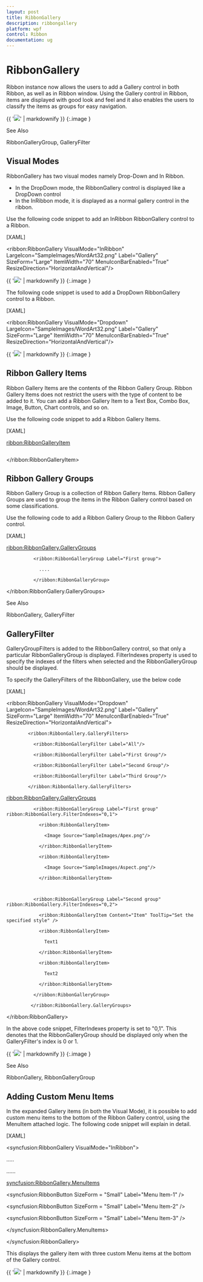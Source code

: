 ```yaml
---
layout: post
title: RibbonGallery
description: ribbongallery
platform: wpf
control: Ribbon
documentation: ug
---
```


# RibbonGallery

Ribbon instance now allows the users to add a Gallery control in both Ribbon, as well as in Ribbon window. Using the Gallery control in Ribbon, items are displayed with good look and feel and it also enables the users to classify the items as groups for easy navigation.



{{ '![](RibbonGallery_images/RibbonGallery_img1.jpeg)' | markdownify }}
{:.image }




See Also

RibbonGalleryGroup, GalleryFilter

## Visual Modes

RibbonGallery has two visual modes namely Drop-Down and In Ribbon. 

* In the DropDown mode, the RibbonGallery control is displayed like a DropDown control 
* In the InRibbon mode, it is displayed as a normal gallery control in the ribbon. 



Use the following code snippet to add an InRibbon RibbonGallery control to a Ribbon. 



[XAML]



<ribbon:RibbonGallery VisualMode="InRibbon" LargeIcon="SampleImages/WordArt32.png" Label="Gallery" SizeForm="Large" ItemWidth="70" MenuIconBarEnabled="True" ResizeDirection="HorizontalAndVertical"/>



{{ '![](RibbonGallery_images/RibbonGallery_img2.jpeg)' | markdownify }}
{:.image }




The following code snippet is used to add a DropDown RibbonGallery control to a Ribbon.



[XAML]



<ribbon:RibbonGallery VisualMode="Dropdown" LargeIcon="SampleImages/WordArt32.png" Label="Gallery" SizeForm="Large" ItemWidth="70" MenuIconBarEnabled="True" ResizeDirection="HorizontalAndVertical"/>



{{ '![](RibbonGallery_images/RibbonGallery_img3.jpeg)' | markdownify }}
{:.image }




## Ribbon Gallery Items

Ribbon Gallery Items are the contents of the Ribbon Gallery Group. Ribbon Gallery Items does not restrict the users with the type of content to be added to it. You can add a Ribbon Gallery Item to a Text Box, Combo Box, Image, Button, Chart controls, and so on. 

Use the following code snippet to add a Ribbon Gallery Items.



[XAML]



<ribbon:RibbonGalleryItem>

<Image Source="SampleImages/Apex.png"/>

</ribbon:RibbonGalleryItem>



## Ribbon Gallery Groups

Ribbon Gallery Group is a collection of Ribbon Gallery Items. Ribbon Gallery Groups are used to group the items in the Ribbon Gallery control based on some classifications. 

Use the following code to add a Ribbon Gallery Group to the Ribbon Gallery control.



[XAML]



<ribbon:RibbonGallery.GalleryGroups>

              <ribbon:RibbonGalleryGroup Label="First group">

                ....

              </ribbon:RibbonGalleryGroup>

</ribbon:RibbonGallery.GalleryGroups>



See Also

RibbonGallery, GalleryFilter

## GalleryFilter

GalleryGroupFilters is added to the RibbonGallery control, so that only a particular RibbonGalleryGroup is displayed. FilterIndexes property is used to specify the indexes of the filters when selected and the RibbonGalleryGroup should be displayed. 

To specify the GalleryFilters of the RibbonGallery, use the below code



[XAML]



<ribbon:RibbonGallery VisualMode="Dropdown" LargeIcon="SampleImages/WordArt32.png" Label="Gallery"   SizeForm="Large" ItemWidth="70" MenuIconBarEnabled="True" ResizeDirection="HorizontalAndVertical">



            <ribbon:RibbonGallery.GalleryFilters>

              <ribbon:RibbonGalleryFilter Label="All"/>

              <ribbon:RibbonGalleryFilter Label="First Group"/>

              <ribbon:RibbonGalleryFilter Label="Second Group"/>

              <ribbon:RibbonGalleryFilter Label="Third Group"/>

            </ribbon:RibbonGallery.GalleryFilters>



<ribbon:RibbonGallery.GalleryGroups>

              <ribbon:RibbonGalleryGroup Label="First group" ribbon:RibbonGallery.FilterIndexes="0,1">

                <ribbon:RibbonGalleryItem>

                  <Image Source="SampleImages/Apex.png"/>

                </ribbon:RibbonGalleryItem>

                <ribbon:RibbonGalleryItem>

                  <Image Source="SampleImages/Aspect.png"/>

                </ribbon:RibbonGalleryItem>



              <ribbon:RibbonGalleryGroup Label="Second group" ribbon:RibbonGallery.FilterIndexes="0,2">

                <ribbon:RibbonGalleryItem Content="Item" ToolTip="Set the specified style" />

                <ribbon:RibbonGalleryItem>

                  Text1

                </ribbon:RibbonGalleryItem>

                <ribbon:RibbonGalleryItem>

                  Text2

                </ribbon:RibbonGalleryItem>

              </ribbon:RibbonGalleryGroup>

             </ribbon:RibbonGallery.GalleryGroups>

</ribbon:RibbonGallery>



In the above code snippet, FilterIndexes property is set to "0,1". This denotes that the RibbonGalleryGroup should be displayed only when the GalleryFilter's index is 0 or 1.



{{ '![](RibbonGallery_images/RibbonGallery_img4.jpeg)' | markdownify }}
{:.image }




See Also

RibbonGallery, RibbonGalleryGroup



## Adding Custom Menu Items

In the expanded Gallery items (in both the Visual Mode), it is possible to add custom menu items to the bottom of the Ribbon Gallery control, using the MenuItem attached logic. The following code snippet will explain in detail.



[XAML]



<!--Creating Ribbon Gallery-->

<syncfusion:RibbonGallery  VisualMode="InRibbon">

…..

<!--Add some Gallery Items here-->

……

<!--Adding custom Menu items-->

<syncfusion:RibbonGallery.MenuItems>

  <syncfusion:RibbonButton SizeForm = "Small" Label="Menu Item-1" />

  <syncfusion:RibbonButton SizeForm = "Small" Label="Menu Item-2" />

  <syncfusion:RibbonButton SizeForm = "Small" Label="Menu Item-3" />

</syncfusion:RibbonGallery.MenuItems>

</syncfusion:RibbonGallery>



This displays the gallery item with three custom Menu items at the bottom of the Gallery control. 



{{ '![](RibbonGallery_images/RibbonGallery_img5.jpeg)' | markdownify }}
{:.image }




